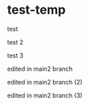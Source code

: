 # test-temp

test

test 2

test 3

edited in main2 branch

edited in main2 branch (2)

edited in main2 branch (3)

